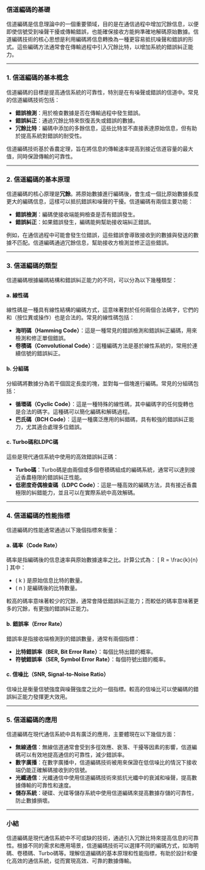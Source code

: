 ### 信道編碼的基礎

信道編碼是信息理論中的一個重要領域，目的是在通信過程中增加冗餘信息，以便即使信號受到噪聲干擾或傳輸錯誤，也能確保接收方能夠準確地解碼原始數據。信道編碼技術的核心思想是利用編碼將信息轉換為一種更容易抵抗噪聲和錯誤的形式。這些編碼方法通常會在傳輸過程中引入冗餘比特，以增加系統的錯誤糾正能力。

---

### 1. **信道編碼的基本概念**

信道編碼的目標是提高通信系統的可靠性，特別是在有噪聲或錯誤的信道中。常見的信道編碼技術包括：

- **錯誤檢測**：用於檢查數據是否在傳輸過程中發生錯誤。
- **錯誤糾正**：通過冗餘比特來恢復丟失或錯誤的數據。
- **冗餘比特**：編碼中添加的多餘信息，這些比特並不直接表達原始信息，但有助於提高系統對錯誤的耐受性。

信道編碼技術基於香農定理，旨在將信息的傳輸速率提高到接近信道容量的最大值，同時保證傳輸的可靠性。

---

### 2. **信道編碼的基本原理**

信道編碼的核心原理是**冗餘**。將原始數據進行編碼後，會生成一個比原始數據長度更大的編碼信息，這樣可以抵抗錯誤和噪聲的干擾。信道編碼有兩個主要功能：

- **錯誤檢測**：編碼使接收端能夠檢查是否有錯誤發生。
- **錯誤糾正**：如果錯誤發生，編碼能夠幫助接收端糾正錯誤。

例如，在通信過程中可能會發生位錯誤，這些錯誤會導致接收到的數據與發送的數據不匹配。信道編碼通過冗餘信息，幫助接收方檢測並修正這些錯誤。

---

### 3. **信道編碼的類型**

信道編碼根據編碼結構和錯誤糾正能力的不同，可以分為以下幾種類型：

#### a. **線性碼**

線性碼是一種具有線性結構的編碼方式，這意味著對於任何兩個合法碼字，它們的和（按位異或操作）也是合法的。常見的線性碼包括：
- **海明碼（Hamming Code）**：這是一種常見的錯誤檢測和錯誤糾正編碼，用來檢測和修正單個錯誤。
- **卷積碼（Convolutional Code）**：這種編碼方法是基於線性系統的，常用於連續信號的錯誤糾正。

#### b. **分組碼**

分組碼將數據分為若干個固定長度的塊，並對每一個塊進行編碼。常見的分組碼包括：
- **循環碼（Cyclic Code）**：這是一種特殊的線性碼，其中編碼字的任何旋轉也是合法的碼字。這種碼可以簡化編碼和解碼過程。
- **巴氏碼（BCH Code）**：這是一種廣泛應用的糾錯碼，具有較強的錯誤糾正能力，尤其適合處理多位錯誤。

#### c. **Turbo碼和LDPC碼**

這些是現代通信系統中使用的高效錯誤糾正碼：
- **Turbo碼**：Turbo碼是由兩個或多個卷積碼組成的編碼系統，通常可以達到接近香農極限的錯誤糾正性能。
- **低密度奇偶檢查碼（LDPC Code）**：這是一種高效的編碼方法，具有接近香農極限的糾錯能力，並且可以在實際系統中高效解碼。

---

### 4. **信道編碼的性能指標**

信道編碼的性能通常通過以下幾個指標來衡量：

#### a. **碼率（Code Rate）**

碼率是指編碼後的信息速率與原始數據速率之比。計算公式為：
\[
R = \frac{k}{n}
\]
其中：
- \( k \) 是原始信息比特的數量。
- \( n \) 是編碼後的比特數量。

較高的碼率意味著較少的冗餘，通常會降低錯誤糾正能力；而較低的碼率意味著更多的冗餘，有更強的錯誤糾正能力。

#### b. **錯誤率（Error Rate）**

錯誤率是指接收端檢測到的錯誤數量，通常有兩個指標：
- **比特錯誤率（BER, Bit Error Rate）**：每個比特出錯的概率。
- **符號錯誤率（SER, Symbol Error Rate）**：每個符號出錯的概率。

#### c. **信噪比（SNR, Signal-to-Noise Ratio）**

信噪比是衡量信號強度與噪聲強度之比的一個指標。較高的信噪比可以使編碼的錯誤糾正能力發揮更大效用。

---

### 5. **信道編碼的應用**

信道編碼在現代通信系統中具有廣泛的應用，主要體現在以下幾個方面：

- **無線通信**：無線信道通常會受到多徑效應、衰落、干擾等因素的影響，信道編碼可以有效地提高通信的可靠性，減少錯誤率。
- **數字廣播**：在數字廣播中，信道編碼技術被用來保證在低信噪比的情況下接收端仍能正確解碼接收到的信號。
- **光纖通信**：光纖通信中使用信道編碼技術來抵抗光纖中的衰減和噪聲，提高數據傳輸的可靠性和速度。
- **儲存系統**：硬碟、光碟等儲存系統中使用信道編碼來提高數據存儲的可靠性，防止數據損壞。

---

### 小結

信道編碼是現代通信系統中不可或缺的技術，通過引入冗餘比特來提高信息的可靠性。根據不同的需求和應用場景，信道編碼技術可以選擇不同的編碼方式，如海明碼、卷積碼、Turbo碼等。理解信道編碼的基本原理和性能指標，有助於設計和優化高效的通信系統，從而實現高效、可靠的數據傳輸。